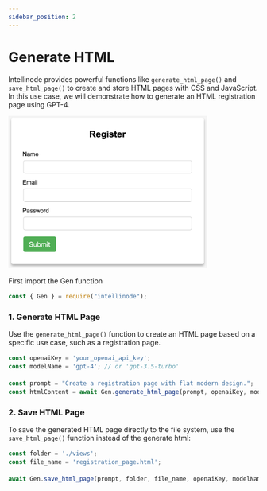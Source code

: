 ```yaml
---
sidebar_position: 2
---
```


# Generate HTML

Intellinode provides powerful functions like `generate_html_page()` and `save_html_page()` to create and store HTML pages with CSS and JavaScript. In this use case, we will demonstrate how to generate an HTML registration page using GPT-4.

<img src="https://github.com/Barqawiz/IntelliNode/blob/main/images/model_output/register-page.png" width="400em"/>

First import the Gen function

```javascript
const { Gen } = require("intellinode");
```

### 1. Generate HTML Page

Use the `generate_html_page()` function to create an HTML page based on a specific use case, such as a registration page.

```javascript
const openaiKey = 'your_openai_api_key';
const modelName = 'gpt-4'; // or 'gpt-3.5-turbo'

const prompt = "Create a registration page with flat modern design.";
const htmlContent = await Gen.generate_html_page(prompt, openaiKey, modelName);

```

### 2. Save HTML Page

To save the generated HTML page directly to the file system, use the `save_html_page()` function instead of the generate html:

```javascript
const folder = './views';
const file_name = 'registration_page.html';

await Gen.save_html_page(prompt, folder, file_name, openaiKey, modelName);
```
